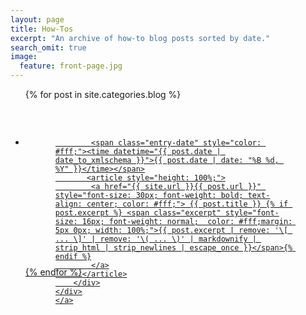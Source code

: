 ```yaml
---
layout: page
title: How-Tos
excerpt: "An archive of how-to blog posts sorted by date."
search_omit: true
image:
  feature: front-page.jpg
---
```


<ul class="post-list">
{% for post in site.categories.blog %} 
  <li style="height: 250px; border-radius: 15px;">
    <a href="{{ site.url }}{{ post.url }}">
      <div style="background-image: url('{{ site.url }}/images/{{ post.image.feature }}'); width: 100%; height: 100%;  border-radius: 15px;background-size: cover; " >
        <div style=" width: 80%; height: 100%; margin: 0 auto; padding: 10% 5%;">
          
            <span class="entry-date" style="color: #fff;"><time datetime="{{ post.date | date_to_xmlschema }}">{{ post.date | date: "%B %d, %Y" }}</time></span>
           <article style="height: 100%;">
            <a href="{{ site.url }}{{ post.url }}" style="font-size: 30px; font-weight: bold; text-align: center; color: #fff;"> {{ post.title }} {% if post.excerpt %} <span class="excerpt" style="font-size: 16px; font-weight: normal;  color: #fff;margin: 5px 0px; width: 100%;">{{ post.excerpt | remove: '\[ ... \]' | remove: '\( ... \)' | markdownify | strip_html | strip_newlines | escape_once }}</span>{% endif %}
            </a>
          </article>
        </div>
    </div>
    </a>
  </li>
  <br>
{% endfor %}
</ul>
